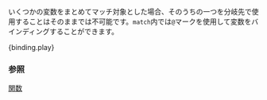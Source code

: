 <!-- Indirectly accessing a variable makes it impossible to branch and use that
variable without re-binding. `match` provides the `@` sigil for binding values to
names: -->
いくつかの変数をまとめてマッチ対象とした場合、そのうちの一つを分岐先で使用することはそのままでは不可能です。`match`内では`@`マークを使用して変数をバインディングすることができます。


{binding.play}

<!--
### See also:
-->
### 参照
[関数][functions]

[functions]: ../../../fn.html
